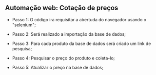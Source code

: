 ## Automação web: Cotação de preços

- Passo 1: O código ira requisitar a abertuda do navegador usando o "selenium";

- Passo 2: Será realizado a importação da base de dados;

- Passo 3: Para cada produto da base de dados será criado um link de pesquisa;

- Passo 4: Pesquisar o preço do produto e coleta-lo;

- Passo 5: Atualizar o preço na base de dados;

